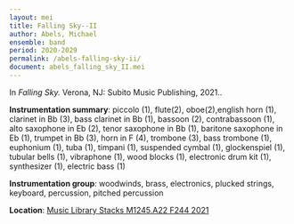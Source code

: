 ```yaml
---
layout: mei
title: Falling Sky--II
author: Abels, Michael
ensemble: band
period: 2020-2029
permalink: /abels-falling-sky-ii/
document: abels_falling_sky_II.mei
---
```


In *Falling Sky.* Verona, NJ: Subito Music Publishing, 2021..

**Instrumentation summary**: piccolo (1), flute(2), oboe(2),english horn (1), clarinet in Bb (3), bass clarinet in Bb (1), bassoon (2), contrabassoon (1), alto saxophone in Eb (2), tenor saxophone in Bb (1), baritone saxophone in Eb (1), trumpet in Bb (3), horn in F (4), trombone (3), bass trombone (1), euphonium (1), tuba (1), timpani (1), suspended cymbal (1), glockenspiel (1), tubular bells (1), vibraphone (1), wood blocks (1), electronic drum kit (1), synthesizer (1), electric bass (1)

**Instrumentation group**: woodwinds, brass, electronics, plucked strings, keyboard, percussion, pitched percussion

**Location**: <a href="https://tufts.primo.exlibrisgroup.com/permalink/01TUN_INST/1kc9gia/alma991018306432503851" target="_blank">Music Library Stacks M1245.A22 F244 2021</a>